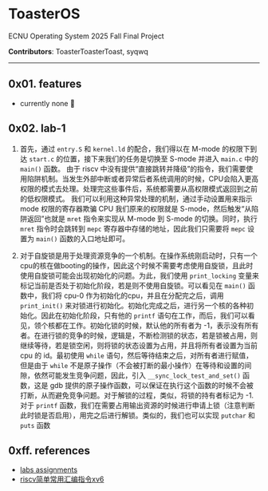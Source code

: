 # ToasterOS

ECNU Operating System 2025 Fall Final Project 

**Contributors**: ToasterToasterToast, syqwq

--- 

## 0x01. features
- currently none 🥹

## 0x02. lab-1
1. 首先，通过 `entry.S` 和 `kernel.ld` 的配合，我们得以在 M-mode 的权限下到达 `start.c` 的位置，接下来我们的任务是切换至 S-mode 并进入 `main.c` 中的 `main()` 函数。
由于 riscv 中没有提供“直接跳转并降级”的指令，我们需要使用陷阱机制。当发生外部中断或者异常后者系统调用的时候，CPU会陷入更高权限的模式去处理。处理完这些事件后，系统都需要从高权限模式返回到之前的低权限模式。
我们可以利用这种异常处理的机制，通过手动设置用来指示 mode 权限的寄存器欺骗 CPU 我们原来的权限就是 S-mode，然后触发“从陷阱返回”也就是 `mret` 指令来实现从 M-mode 到 S-mode 的切换。同时，执行 `mret` 指令时会跳转到 `mepc` 寄存器中存储的地址，因此我们只需要将 `mepc` 设置为 `main()` 函数的入口地址即可。

2. 对于自旋锁是用于处理资源竞争的一个机制。在操作系统刚启动时，只有一个cpu的核在做booting的操作，因此这个时候不需要考虑使用自旋锁，且此时使用自旋锁可能会出现初始化的问题。为此，我们使用 `print_locking` 变量来标记当前是否处于初始化阶段，若是则不使用自旋锁。可以看见在 `main()` 函数中，我们将 cpu-0 作为初始化的cpu，并且在分配完之后，调用 `print_init()` 来对锁进行初始化。初始化完成之后，进行另一个核的各种初始化。因此在初始化阶段，只有他的 `printf` 语句在工作，而后，我们可以看见，领个核都在工作。初始化锁的时候，默认他的所有者为 -1，表示没有所有者。在进行锁的竞争的时候，逻辑是，不断检测锁的状态，若是锁被占用，则继续等待，若是锁空闲，则将锁的状态设置为占用，并且将所有者设置为当前 cpu 的 id。最初使用 `while` 语句，然后等待结束之后，对所有者进行赋值，但是由于 `while` 不是原子操作（不会被打断的最小操作）在等待和设置的间隙，依然可能发生竞争问题，因此，引入 `__sync_lock_test_and_set()` 函数，这是 gdb 提供的原子操作函数，可以保证在执行这个函数的时候不会被打断，从而避免竞争问题。对于解锁的过程，类似，将锁的持有者标记为 -1. 对于 `printf` 函数，我们在需要占用输出资源的时候进行申请上锁（注意判断此时锁是否启用），用完之后进行解锁。类似的，我们也可以实现 `putchar` 和 `puts` 函数

## 0xff. references
- [labs assignments](https://gitee.com/xu-ke-123/ecnu-oslab-2025-task)
- [riscv简单常用汇编指令xv6](https://blog.csdn.net/surfaceyan/article/details/135030477)